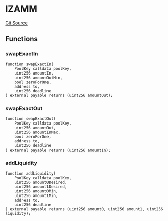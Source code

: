 # IZAMM
[Git Source](https://github.com/zammdefi/zRouter/blob/69617a4a7c4ee7b21900c469f2a65ec825391317/src/zRouter.sol)


## Functions
### swapExactIn


```solidity
function swapExactIn(
    PoolKey calldata poolKey,
    uint256 amountIn,
    uint256 amountOutMin,
    bool zeroForOne,
    address to,
    uint256 deadline
) external payable returns (uint256 amountOut);
```

### swapExactOut


```solidity
function swapExactOut(
    PoolKey calldata poolKey,
    uint256 amountOut,
    uint256 amountInMax,
    bool zeroForOne,
    address to,
    uint256 deadline
) external payable returns (uint256 amountIn);
```

### addLiquidity


```solidity
function addLiquidity(
    PoolKey calldata poolKey,
    uint256 amount0Desired,
    uint256 amount1Desired,
    uint256 amount0Min,
    uint256 amount1Min,
    address to,
    uint256 deadline
) external payable returns (uint256 amount0, uint256 amount1, uint256 liquidity);
```

